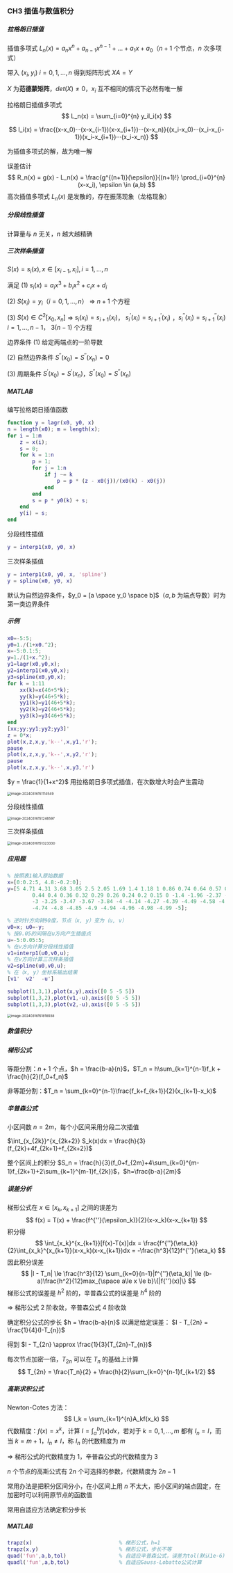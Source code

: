 ### CH3 插值与数值积分

##### 拉格朗日插值

插值多项式 $L_n(x) = a_n x^n + a_{n-1}x^{n-1} + ...+ a_1x+a_0$（$n+1$ 个节点，$n$ 次多项式）

带入 $(x_i, y_i)$  $i=0,1,...,n$ 得到矩阵形式 $XA = Y$ 

$X$ 为**范德蒙矩阵**，$det(X) \neq 0$，$x_i$ 互不相同的情况下必然有唯一解

拉格朗日插值多项式 
$$
L_n(x) = \sum_{i=0}^{n} y_il_i(x)
$$

$$
l_i(x) = \frac{(x-x_0)···(x-x_{i-1})(x-x_{i+1})···(x-x_n)}{(x_i-x_0)···(x_i-x_{i-1})(x_i-x_{i+1})···(x_i-x_n)}
$$

为插值多项式的解，故为唯一解

误差估计
$$
R_n(x) = g(x) - L_n(x) = \frac{g^{(n+1)}(\epsilon)}{(n+1)!} \prod_{i=0}^{n}(x-x_i), \epsilon \in (a,b)
$$
高次插值多项式 $L_n(x)$ 是发散的，存在振荡现象（龙格现象）

##### 分段线性插值

计算量与 $n$ 无关，$n$ 越大越精确

##### 三次样条插值

$S(x) = {s_i(x), x\in [x_{i-1}, x_i], i=1,...,n}$

满足 (1) $s_i(x) = a_ix^3+b_ix^2+c_ix+d_i$

(2) $S(x_i) = y_i$（$i=0,1,...,n$） => $n+1$ 个方程

(3) $S(x) \in C^2[x_0, x_n]$  => $s_i(x_i) = s_{i+1}(x_i)$， $s_i^{'}(x_i) = s_{i+1}^{'}(x_i)$ ，$s_i^{''}(x_i) = s_{i+1}^{''}(x_i)$ $i=1,...,n-1$， $3(n-1)$ 个方程

边界条件 (1) 给定两端点的一阶导数

(2) 自然边界条件 $S^{''}(x_0) = S^{''}(x_n) = 0$

(3) 周期条件 $S^{'}(x_0) = S^{'}(x_n)$，$S^{''}(x_0) = S^{''}(x_n)$

##### MATLAB

编写拉格朗日插值函数 

```matlab
function y = lagr(x0, y0, x)
n = length(x0); m = length(x);
for i = 1:m
	z = x(i);
	s = 0;
	for k = 1:n
		p = 1;
		for j = 1:n
			if j ~= k
				p = p * (z - x0(j))/(x0(k) - x0(j))
			end
		end
		s = p * y0(k) + s;
	end
	y(i) = s;
end
```

分段线性插值

```matlab
y = interp1(x0, y0, x)
```

三次样条插值

```matlab
y = interp1(x0, y0, x, 'spline')
y = spline(x0, y0, x)
```

默认为自然边界条件，$y_0 = [a \space y_0 \space b]$（$a,b$ 为端点导数）时为第一类边界条件

##### 示例

```matlab
x0=-5:5;
y0=1./(1+x0.^2);
x=-5:0.1:5;
y=1./(1+x.^2);
y1=lagr(x0,y0,x);
y2=interp1(x0,y0,x);
y3=spline(x0,y0,x);
for k = 1:11
    xx(k)=x(46+5*k);
    yy(k)=y(46+5*k);
    yy1(k)=y1(46+5*k);
    yy2(k)=y2(46+5*k);
    yy3(k)=y3(46+5*k);
end
[xx;yy;yy1;yy2;yy3]'
z = 0*x;
plot(x,z,x,y,'k--',x,y1,'r');
pause
plot(x,z,x,y,'k--',x,y2,'r');
pause
plot(x,z,x,y,'k--',x,y3,'r')
```

$y = \frac{1}{1+x^2}$ 用拉格朗日多项式插值，在次数增大时会产生震动

<img src="C:\Users\zhang\AppData\Roaming\Typora\typora-user-images\image-20240316151114549.png" alt="image-20240316151114549" style="zoom:55%;"/>

分段线性插值

<img src="C:\Users\zhang\AppData\Roaming\Typora\typora-user-images\image-20240316151246597.png" alt="image-20240316151246597" style="zoom:55%;" />

三次样条插值

<img src="C:\Users\zhang\AppData\Roaming\Typora\typora-user-images\image-20240316151323330.png" alt="image-20240316151323330" style="zoom:55%;" />

##### 应用题

```matlab
% 按照表1输入原始数据
x=[0:0.2:5, 4.8:-0.2:0];
y=[5 4.71 4.31 3.68 3.05 2.5 2.05 1.69 1.4 1.18 1 0.86 0.74 0.64 0.57 0.5 ...
        0.44 0.4 0.36 0.32 0.29 0.26 0.24 0.2 0.15 0 -1.4 -1.96 -2.37 -2.71 ...
        -3 -3.25 -3.47 -3.67 -3.84 -4 -4.14 -4.27 -4.39 -4.49 -4.58 -4.66 ...
        -4.74 -4.8 -4.85 -4.9 -4.94 -4.96 -4.98 -4.99 -5]; 

% 逆时针方向转90度，节点（x, y）变为（u, v）
v0=x; u0=-y; 
% 按0.05的间隔在u方向产生插值点
u=-5:0.05:5;  
% 在v方向计算分段线性插值
v1=interp1(u0,v0,u); 
% 在v方向计算三次样条插值
v2=spline(u0,v0,u);  
% 在（x, y）坐标系输出结果
[v1'  v2'  -u']  

subplot(1,3,1),plot(x,y),axis([0 5 -5 5]) 
subplot(1,3,2),plot(v1,-u),axis([0 5 -5 5])      
subplot(1,3,3),plot(v2,-u),axis([0 5 -5 5])     
```

<img src="C:\Users\zhang\AppData\Roaming\Typora\typora-user-images\image-20240316151818938.png" alt="image-20240316151818938" style="zoom:55%;" />

##### 数值积分

##### 梯形公式

等距分割：$n+1$ 个点，$h = \frac{b-a}{n}$，$T_n = h\sum_{k=1}^{n-1}f_k + \frac{h}{2}(f_0+f_n)$

非等距分割：$T_n = \sum_{k=0}^{n-1}\frac{f_k+f_{k+1}}{2}(x_{k+1}-x_k)$

##### 辛普森公式

小区间数 $n = 2m$，每个小区间采用分段二次插值

$\int_{x_{2k}}^{x_{2k+2}} S_k(x)dx = \frac{h}{3}(f_{2k}+4f_{2k+1}+f_{2k+2})$

整个区间上的积分 $S_n = \frac{h}{3}(f_0+f_{2m}+4\sum_{k=0}^{m-1}f_{2k+1}+2\sum_{k=1}^{m-1}f_{2k})$，$h=\frac{b-a}{2m}$

##### 误差分析

梯形公式在 $x \in [x_k, x_{k+1}]$ 之间的误差为
$$
f(x) = T(x) + \frac{f^{''}(\epsilon_k)}{2}(x-x_k)(x-x_{k+1})
$$
积分得
$$
\int_{x_k}^{x_{k+1}}[f(x)-T(x)]dx = \frac{f^{''}(\eta_k)}{2}\int_{x_k}^{x_{k+1}}(x-x_k)(x-x_{k+1})dx = -\frac{h^3}{12}f^{''}(\eta_k)
$$
因此积分误差
$$
|I - T_n| \le \frac{h^3}{12} \sum_{k=0}{n-1}|f^{''}(\eta_k)| \le (b-a)\frac{h^2}{12}max_{\space a\le x \le b}\{|f{''}(x)|\}
$$
梯形公式的误差是 $h^2$ 阶的，辛普森公式的误差是 $h^4$ 阶的

=> 梯形公式 2 阶收敛，辛普森公式 4 阶收敛

确定积分公式的步长 $h = \frac{b-a}{n}$ 以满足给定误差： $I - T_{2n} = \frac{1}{4}(I-T_{n})$

得到 $I - T_{2n} \approx \frac{1}{3}(T_{2n}-T_{n})$

每次节点加密一倍，$T_{2n}$ 可以在 $T_n$ 的基础上计算 
$$
T_{2n} = \frac{T_n}{2} + \frac{h}{2}\sum_{k=0}^{n-1}f_{k+1/2}
$$

##### 高斯求积公式

Newton-Cotes 方法：
$$
I_k = \sum_{k=1}^{n}A_kf(x_k)
$$
代数精度：$f(x) = x^k$，计算 $I = \int_a^bf(x)dx$，若对于 $k=0,1,...,m$ 都有 $I_n=I$，而当 $k=m+1$，$I_n \ne I$，称 $I_n$ 的代数精度为 $m$

=> 梯形公式的代数精度为 1，辛普森公式的代数精度为 3

 $n$ 个节点的高斯公式有 $2n$ 个可选择的参数，代数精度为 $2n-1$

常用办法是把积分区间分小，在小区间上用 $n$ 不太大，把小区间的端点固定，在加密时可以利用原节点的函数值

常用自适应方法确定积分步长

##### MATLAB

```matlab
trapz(x)       						% 梯形公式，h=1
trapz(x,y)     						% 梯形公式，步长不等
quad('fun',a,b,tol)					% 自适应辛普森公式，误差为tol(默认1e-6)
quadl('fun',a,b,tol)				% 自适应Gauss-Lobatto公式计算
```

